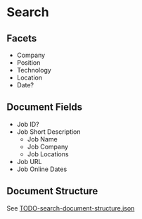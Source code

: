 # Search

## Facets

- Company
- Position
- Technology
- Location
- Date?

## Document Fields

- Job ID?
- Job Short Description
  - Job Name
  - Job Company
  - Job Locations
- Job URL
- Job Online Dates

## Document Structure

See [TODO-search-document-structure.json](TODO-search-document-structure.json)

